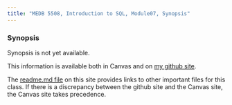 ```yaml
---
title: "MEDB 5508, Introduction to SQL, Module07, Synopsis"
---
```


<!--This file was created on 2021-08-21-->

### Synopsis

Synopsis is not yet available.

<!---my git--->
This information is available both in Canvas and on [my github site][thisf].

The [readme.md file][mygit] on this site provides links to other important files for this class. If there is a discrepancy between the github site and the Canvas site, the Canvas site takes precedence.

[thisf]: https://github.com/pmean/introduction-to-sql/blob/master/modules/5508-07-synopsis.md
[mygit]: https://github.com/pmean/introduction-to-sql/blob/master/README.md
<!---my git--->
